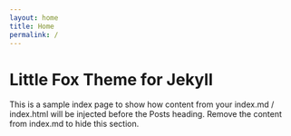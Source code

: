 ```yaml
---
layout: home
title: Home
permalink: /
---
```


# Little Fox Theme for Jekyll

This is a sample index page to show how content from your index.md / index.html will be injected before the Posts heading. 
Remove the content from index.md to hide this section.
